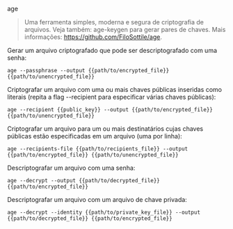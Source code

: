 age

>Uma ferramenta simples, moderna e segura de criptografia de arquivos. Veja também: age-keygen para gerar pares de chaves. Mais informações: https://github.com/FiloSottile/age.



Gerar um arquivo criptografado que pode ser descriptografado com uma senha:



`age --passphrase --output {{path/to/encrypted_file}} {{path/to/unencrypted_file}}`


Criptografar um arquivo com uma ou mais chaves públicas inseridas como literais (repita a flag --recipient para especificar várias chaves públicas):

`age --recipient {{public_key}} --output {{path/to/encrypted_file}} {{path/to/unencrypted_file}}`




Criptografar um arquivo para um ou mais destinatários cujas chaves públicas estão especificadas em um arquivo (uma por linha):

`age --recipients-file {{path/to/recipients_file}} --output {{path/to/encrypted_file}} {{path/to/unencrypted_file}}`


Descriptografar um arquivo com uma senha:

`age --decrypt --output {{path/to/decrypted_file}} {{path/to/encrypted_file}}`


Descriptografar um arquivo com um arquivo de chave privada:


`age --decrypt --identity {{path/to/private_key_file}} --output {{path/to/decrypted_file}} {{path/to/encrypted_file}}`
